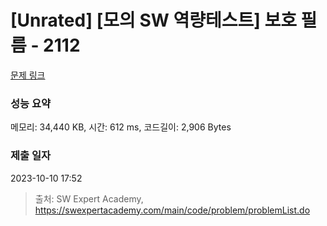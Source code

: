 # [Unrated] [모의 SW 역량테스트] 보호 필름 - 2112 

[문제 링크](https://swexpertacademy.com/main/code/problem/problemDetail.do?contestProbId=AV5V1SYKAaUDFAWu) 

### 성능 요약

메모리: 34,440 KB, 시간: 612 ms, 코드길이: 2,906 Bytes

### 제출 일자

2023-10-10 17:52



> 출처: SW Expert Academy, https://swexpertacademy.com/main/code/problem/problemList.do